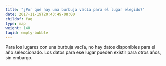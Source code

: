 ```yaml
---
title: "¿Por qué hay una burbuja vacía para el lugar elegido?"
date: 2017-11-19T20:43:49-08:00
childof: faq
type: map
weight: 140
faqid: empty-bubble
---
```

Para los lugares con una burbuja vacía, no hay datos disponibles para el año seleccionado. Los datos para ese lugar pueden existir para otros años, sin embargo.
